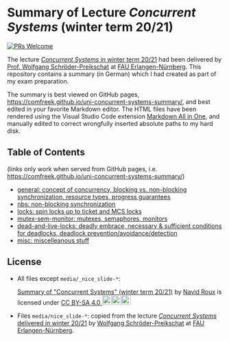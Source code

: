 # Summary of Lecture *Concurrent Systems* (winter term 20/21)

[![PRs Welcome](https://img.shields.io/badge/PRs-welcome-brightgreen.svg?style=flat-square)](http://makeapullrequest.com)

The lecture [*Concurrent Systems* in winter term 20/21](https://www4.cs.fau.de/Lehre/WS20/V_CS/) had been delivered by [Prof. Wolfgang Schröder-Preikschat](https://www4.cs.fau.de/~wosch/) at [FAU Erlangen-Nürnberg](https://fau.eu).
This repository contains a summary (in German) which I had created as part of my exam preparation.

The summary is best viewed on GitHub pages, <https://comfreek.github.io/uni-concurrent-systems-summary/>, and best edited in your favorite Markdown editor. The HTML files have been rendered using the Visual Studio Code extension [Markdown All in One](https://marketplace.visualstudio.com/items?itemName=yzhang.markdown-all-in-one), and manually edited to correct wrongfully inserted absolute paths to my hard disk.

## Table of Contents

(links only work when served from GitHub pages, i.e. <https://comfreek.github.io/uni-concurrent-systems-summary/>)

- [general: concept of concurrency, blocking vs. non-blocking synchronization, resource types, progress guarantees](./summary/general.html)
- [nbs: non-blocking synchronization](./summary/nbs.html)
- [locks: spin locks up to ticket and MCS locks](./summary/locks.html)
- [mutex-sem-monitor: mutexes, semaphores, monitors](./summary/mutex-sem-monitor.html)
- [dead-and-live-locks: deadly embrace, necessary & sufficient conditions for deadlocks, deadlock prevention/avoidance/detection](./summary/dead-and-live-locks.html)
- [misc: miscelleanous stuff](./summary/misc.html)

## License

- All files except `media/_nice_slide-*`:

  <p xmlns:cc="http://creativecommons.org/ns#" xmlns:dct="http://purl.org/dc/terms/"><a property="dct:title" rel="cc:attributionURL" href="https://github.com/ComFreek/uni-concurrent-systems-exam-summary/tree/master">Summary of "Concurrent Systems" (winter term 20/21)</a> by <a rel="cc:attributionURL dct:creator" property="cc:attributionName" href="https://github.com/ComFreek">Navid Roux</a> is licensed under <a href="http://creativecommons.org/licenses/by-sa/4.0/?ref=chooser-v1" target="_blank" rel="license noopener noreferrer" style="display:inline-block;">CC BY-SA 4.0&nbsp;<img height="22" src="https://mirrors.creativecommons.org/presskit/icons/cc.svg?ref=chooser-v1"><img height="22" src="https://mirrors.creativecommons.org/presskit/icons/by.svg?ref=chooser-v1"><img height="22" src="https://mirrors.creativecommons.org/presskit/icons/sa.svg?ref=chooser-v1"></a></p>

- Files `media/nice_slide-*`: copied from the lecture [*Concurrent Systems* delivered in winter 20/21](https://www4.cs.fau.de/Lehre/WS20/V_CS/) by [Wolfgang Schröder-Preikschat](https://www4.cs.fau.de/~wosch/) at [FAU Erlangen-Nürnberg](https://fau.eu).
